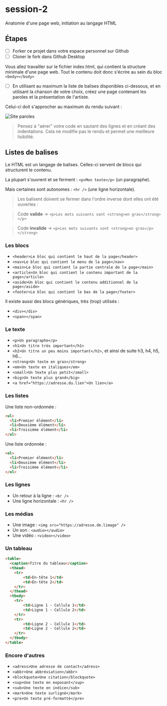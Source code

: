 # session-2
Anatomie d'une page web, initiation au langage HTML

## Étapes

- [ ] Forker ce projet dans votre espace personnel sur Github
- [ ] Cloner le fork dans Github Desktop

Vous allez travailler sur le fichier index.html, qui contient la structure minimale d'une page web. Tout le contenu doit donc s'écrire au sein du bloc `<body></body>`

- [ ] En utilisant au maximum la liste de balises disponibles ci-dessous, et en utilisant la chanson de votre choix, créez une page contenant les paroles et la présentation de l'artiste.

Celui-ci doit s'approcher au maximum du rendu suivant : 

![Site paroles](https://github.com/edj-initiation-code/session-2/blob/master/screencapture-file-Users-julesbonnard-web-edj-session-2-index-html-1504459360156.png?raw=true)

> Pensez à "aérer" votre code en sautant des lignes et en créant des indentations. Cela ne modifie pas le rendu et permet une meilleure lisibilité.

## Listes de balises

Le HTML est un langage de balises. Celles-ci servent de blocs qui structurent le contenu.

La plupart s'ouvrent et se ferment : `<p>Mon texte</p>` (un paragraphe).

Mais certaines sont autonomes : `<hr />` (une ligne horizontale).

> Les balisent doivent se fermer dans l'ordre inverse dont elles ont été ouvertes : 

> Code **valide** -> `<p>Les mots suivants sont <strong>en gras</strong></p>`

> Code **invalide** -> `<p>Les mots suivants sont <strong>en gras</p></strong>`

### Les blocs

- `<header>Le bloc qui contient le haut de la page</header>`
- `<nav>Le bloc qui contient le menu de la page</nav>`
- `<main>Le bloc qui contient la partie centrale de la page</main>`
- `<article>Un bloc qui contient le contenu important de la page</article>`
- `<aside>Un bloc qui contient le contenu additionnel de la page</aside>`
- `<footer>Le bloc qui contient le bas de la page</footer>`

Il existe aussi des blocs génériques, très (trop) utilisés : 

- `<div></div>`
- `<span></span>`

### Le texte

- `<p>Un paragraphe</p>`
- `<h1>Un titre très important</h1>`
- `<h2>Un titre un peu moins important</h2>`, et ainsi de suite h3, h4, h5, h6...
- `<strong>Un texte en gras</strong>`
- `<em>Un texte en italiques</em>`
- `<small>Un texte plus petit</small>`
- `<big>Un texte plus grand</big>`
- `<a href="https://adresse.du.lien">Un lien</a>`

### Les listes

Une liste non-ordonnée : 

```html
<ul>
  <li>Premier élément</li>
  <li>Deuxième élément</li>
  <li>Troisième élément</li>
</ul>
```

Une liste ordonnée : 

```html
<ol>
  <li>Premier élément</li>
  <li>Deuxième élément</li>
  <li>Troisième élément</li>
</ol>
```

### Les lignes

- Un retour à la ligne : `<br />`
- Une ligne horizontale : `<hr />`

### Les médias

- Une image : `<img src="https://adresse.de.limage" />`
- Un son : `<audio></audio>`
- Une vidéo : `<video></video>`

### Un tableau

```html
<table>
  <caption>Titre du tableau</caption>
  <thead>
  	<tr>
  		<td>En-tête 1</td>
  		<td>En-tête 2</td>
  	</tr>
  </thead>
  <tbody>
  	<tr>
  		<td>Ligne 1 - Cellule 1</td>
  		<td>Ligne 1 - Cellule 2</td>
  	</tr>
  	<tr>
  		<td>Ligne 2 - Cellule 1</td>
  		<td>Ligne 2 - Cellule 2</td>
  	</tr>
  </tbody>
</table>
```

### Encore d'autres

- `<adress>Une adresse de contact</adress>`
- `<abbr>Une abbréviation</abbr>`
- `<blockquote>Une citation</blockquote>`
- `<sup>Une texte en exposant</sup>`
- `<sub>Une texte en indice</sub>`
- `<mark>Une texte surligné</mark>`
- `<pre>Un texte pré-formatté</pre>`